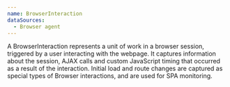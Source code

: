 ```yaml
---
name: BrowserInteraction
dataSources:
  - Browser agent
---
```


A BrowserInteraction represents a unit of work in a browser session, triggered by a user interacting with the webpage. It captures information about the session, AJAX calls and custom JavaScript timing that occurred as a result of the interaction. Initial load and route changes are captured as special types of Browser interactions, and are used for SPA monitoring.